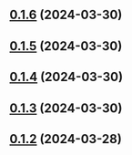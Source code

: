 ## [0.1.6](https://github.com/treasure-data/se-starter-pack-retail/compare/0.1.5...0.1.6) (2024-03-30)



## [0.1.5](https://github.com/treasure-data/se-starter-pack-retail/compare/0.1.4...0.1.5) (2024-03-30)



## [0.1.4](https://github.com/treasure-data/se-starter-pack-retail/compare/0.1.3...0.1.4) (2024-03-30)



## [0.1.3](https://github.com/treasure-data/se-starter-pack-retail/compare/0.1.2...0.1.3) (2024-03-30)



## [0.1.2](https://github.com/treasure-data/se-starter-pack-retail/compare/0.1.1...0.1.2) (2024-03-28)




